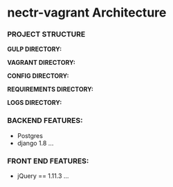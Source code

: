 # nectr-vagrant Architecture


### PROJECT STRUCTURE


**GULP DIRECTORY:**


**VAGRANT DIRECTORY:**


**CONFIG DIRECTORY:**


**REQUIREMENTS DIRECTORY:**


**LOGS DIRECTORY:**

### BACKEND FEATURES:

- Postgres
- django 1.8
...

### FRONT END FEATURES:

- jQuery == 1.11.3
...
